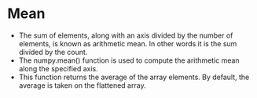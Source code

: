 # Mean
* The sum of elements, along with an axis divided by the number of elements, is known 
as arithmetic mean. In other words it is the sum divided by the count.
* The numpy.mean() function is used to compute the arithmetic mean along the specified 
axis.
* This function returns the average of the array elements. By default, the average is taken on 
the flattened array.
